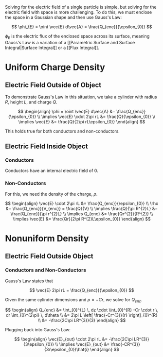 Solving for the electric field of a single particle is simple, but solving for the electric field with space is more challenging. To do this, we must enclose the space in a Gaussian shape and then use Gauss's Law:

$$
\phi_{E} = \oint \vec{E} d\vec{A} = \frac{Q_{enc}}{\epsilon_{0}}
$$

$\phi_{E}$ is the electric flux of the enclosed space across its surface, meaning Gauss's Law is a variation of a [[Parametric Surface and Surface Integral|Surface Integral]] or a [[Flux Integral]]. 

# Uniform Charge Density

## Electric Field Outside of Object

To demonstrate Gauss's Law in this situation, we take a cylinder with radius $R$, height $L$, and charge $Q$. 

$$
\begin{align}
\phi = \oint \vec{E} d\vec{A} &= \frac{Q_{enc}}{\epsilon_{0}} \\
\implies \vec{E} \cdot 2\pi rL &= \frac{Q}{\epsilon_{0}} \\
\implies \vec{E} &= \frac{Q}{2\pi rL\epsilon_{0}}
\end{align}
$$

This holds true for both conductors and non-conductors.

## Electric Field Inside Object

### Conductors

Conductors have an internal electric field of 0.

### Non-Conductors

For this, we need the density of the charge, $\rho$. 

$$
\begin{align}
\vec{E} \cdot 2\pi rL &= \frac{Q_{enc}}{\epsilon_{0}} \\
\rho &= \frac{Q_{enc}}{V_{enc}} = \frac{Q}{V} \\
\implies \frac{Q}{\pi R^{2}L} 
&= \frac{Q_{enc}}{\pi r^{2}L} \\
\implies Q_{enc} &= \frac{Qr^{2}}{R^{2}} \\
\implies \vec{E} &= \frac{Qr}{2\pi R^{2}L\epsilon_{0}}
\end{align}
$$

# Nonuniform Density

## Electric Field Outside Object

### Conductors and Non-Conductors

Gauss's Law states that 

$$
\vec{E} 2\pi rL = \frac{Q_{enc}}{\epsilon_{0}}
$$

Given the same cylinder dimensions and $\rho = -Cr$, we solve for $Q_{enc}$.

$$
\begin{align}
Q_{enc} &= \int_{0}^{L} \, dz \cdot \int_{0}^{R} -Cr \cdot r \, dr \int_{0}^{2\pi}  \, d\theta  \\
&= 2\pi L \left[ \frac{-Cr^{3}}{r} \right]_{0}^{R} \\
&= -\frac{2C\pi LR^{3}}{3}
\end{align}
$$

Plugging back into Gauss's Law:

$$
\begin{align}
\vec{E}_{out} \cdot 2\pi rL &= -\frac{2C\pi LR^{3}}{3\epsilon_{0}} \\
\implies \vec{E}_{out} &= \frac{-CR^{3}}{3r\epsilon_{0}}\hat{i}
\end{align}
$$
